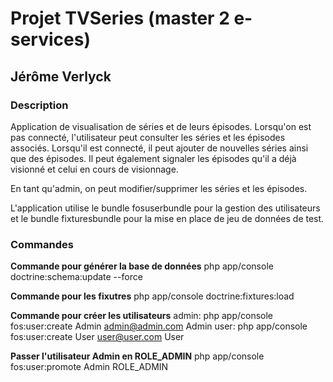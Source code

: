 # Projet TVSeries (master 2 e-services)
## Jérôme Verlyck

### Description

Application de visualisation de séries et de leurs épisodes. Lorsqu'on est pas connecté, l'utilisateur peut consulter les séries et les épisodes
associés. Lorsqu'il est connecté, il peut ajouter de nouvelles séries ainsi que des épisodes. Il peut également signaler les épisodes qu'il a déjà visionné
et celui en cours de visionnage.

En tant qu'admin, on peut modifier/supprimer les séries et les épisodes.

L'application utilise le bundle fosuserbundle pour la gestion des utilisateurs et le bundle fixturesbundle pour la mise en place de jeu de données de test.

### Commandes

**Commande pour générer la base de données**
php app/console doctrine:schema:update --force

**Commande pour les fixutres**
php app/console doctrine:fixtures:load

**Commande pour créer les utilisateurs**
admin: php app/console fos:user:create Admin admin@admin.com Admin
user: php app/console fos:user:create User user@user.com User

**Passer l'utilisateur Admin en ROLE_ADMIN**
php app/console fos:user:promote Admin ROLE_ADMIN
